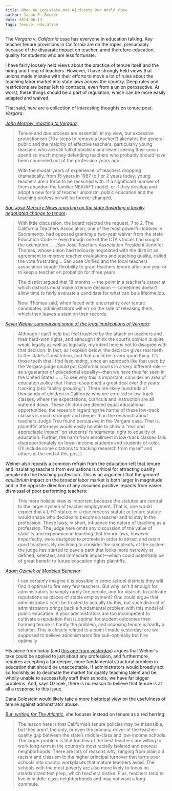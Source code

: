 ```yaml
---
title: When We Legislate and Ajudicate Our World View
author: Jason P. Becker
date: 2014-06-13
tags: tenure, education
---
```


The *Vergara v. California* case has everyone in education talking. Key teacher tenure provisions in California are on the ropes, presumably because of the disparate impact on teacher, annd therefore education, quality for students who are less fortunate.

I have fairly loosely held views about the practice of tenure itself and the hiring and firing of teachers. However, I have strongly held views that unions made mistake with their efforts to move a lot of rules about the teaching labor market into state laws across the country. Deep rules and restrictions are better left to contracts, even from a union perpsective. At worst, these things should be a part of regulation, which can be more easily adapted and waived.

That said, here are a collection of interesting thoughts on tenure post-*Vergara*:

*[John Merrow, reacting to *Vergara*](http://takingnote.learningmatters.tv/?p=7032)*:
>Tenure and due process are essential, in my view, but excessive protectionism (70+ steps to remove a teacher?) alienates the general public and the majority of effective teachers, particularly young teachers who are still full of idealism and resent seeing their union spend so much money defending teachers who probably should have been counseled out of the profession years ago.
>
> With the modal ‘years of experience’ of teachers dropping dramatically, from 15 years in 1987 to 1 or 2 years today, young teachers are a force to be reckoned with. If a significant number of them abandon the familiar NEA/AFT model, or if they develop and adopt a new form of teacher unionism, public education and the teaching profession will be forever changed.

*[San Jose Mercury News reporting on the state thwarting a locally negotiated change to tenure](http://www.mercurynews.com/education/ci_25724972/longer-pre-tenure-probationary-period-san-jose-teachers)*:
>With little discussion, the board rejected the request, 7 to 2. The California Teachers Association, one of the most powerful lobbies in Sacramento, had opposed granting a two-year waiver from the state Education Code -- even though one of the CTA's locals had sought the exemption...
>...San Jose Teachers Association President Jennifer Thomas, whose union had tediously negotiated with the district an agreement to improve teacher evaluations and teaching quality, called the vote frustrating...
>San Jose Unified and the local teachers association sought flexibility to grant teachers tenure after one year or to keep a teacher on probation for three years.
>
>The district argued that 18 months -- the point in a teacher's career at which districts must make a tenure decision -- sometimes doesn't allow time to fairly evaluate a candidate for what can be a lifetime job.
>
>Now, Thomas said, when faced with uncertainty over tenure candidates, administrators will err on the side of releasing them, which then leaves a stain on their records.

*[Kevin Welner summarzing some of the legal implications of *Vergara*]()*:
>Although I can’t help but feel troubled by the attack on teachers and their hard-won rights, and although I think the court’s opinion is quite weak, legally as well as logically, my intent here is not to disagree with that decision. In fact, as I explain below, the decision gives real teeth to the state’s Constitution, and that could be a very good thing. It’s those teeth that I find fascinating, since an approach like that used by the Vergara judge could put California courts in a very different role —as a guarantor of educational equality—than we have thus far seen in the United States...
>...To see why this is important, consider an area of education policy that I have researched a great deal over the years: tracking (aka “ability grouping”). There are likely hundreds of thousands of children in California who are enrolled in low-track classes, where the expectations, curricula and instruction are all watered down. These children are denied equal educational opportunities; the research regarding the harms of these low-track classes is much stronger and deeper than the research about teachers Judge Treu found persuasive in the Vergara case. That is, plaintiffs’ attorneys would easily be able to show a “real and appreciable impact” on students’ fundamental right to equality of education. Further, the harm from enrollment in low-track classes falls disproportionately on lower-income students and students of color. (I’ll include some citations to tracking research from myself and others at the end of this post.)

Welner also repeats a common refrain from the education-left that tenure and insulating teachers from evaluations is critical for attracting quality people into the teaching profession. This is an argument that the *general equilibrium* impact on the broader labor market is both larger in magnitude and in the opposite direction of any assumed positive impacts from easier dismissal of poor performing teachers:

>This more holistic view is important because the statutes are central to the larger system of teacher employment. That is, one would expect that a LIFO statute or a due process statute or tenure statute would shape who decides to become a teacher and to stay in the profession. These laws, in short, influence the nature of teaching as a profession. The judge here omits any discussion of the value of stability and experience in teaching that tenure laws, however imperfectly, were designed to promote in order to attract and retain good teachers. By declining to consider the complexity of the system, the judge has started to pave a path that looks more narrowly at defined, selected, and immediate impact—which could potentially be of great benefit to future education rights plaintiffs.

*[Adam Ozimek of Modeled Behavior](http://www.forbes.com/sites/modeledbehavior/2014/06/13/should-everyone-have-tenure/)*:
>I can certainly imagine it is possible in some school districts they will find it optimal to fire very few teachers. But why isn’t it enough for administrators to simply rarely fire people, and for districts to cultivate reputations as places of stable employment? One could argue that administrators can’t be trusted to actually do this, but such distrust of administrators brings back a fundamental problem with this model of public education: if your administrators are too incompetent to cultivate a reputation that is optimal for student outcomes then banning tenure is hardly the problem, and imposing tenure is hardly a solution. This is closely related to a point I made yesterday: are we supposed to believe administrators fire sub-optimally but hire optimally

His piece from today (and [this one from yesterday](http://www.forbes.com/sites/modeledbehavior/2014/06/12/putting-teacher-tenure-in-context/)) argues that Welner's take could be applied to just about any profession, and furthermore, requires accepting a far deeper, more fundamental structural problem in education that should be unacceptable. If administrators would broadly act so foolishly as to decimate the market for quality teaching talent and be wholly unable to successfully staff their schools, we have far bigger problems. And, says Ozimek, there is no reason to believe that tenure is at all a response to this issue.

Dana Goldstein would likely take a more [historical view](http://www.amazon.com/dp/038553695X/?tag=jasonpbeckerc-20) on the usefulness of tenure against adminstrator abuse. 

*[But, writing for The Atlantic](http://www.theatlantic.com/education/archive/2014/06/california-rules-teacher-tenure-laws-unconstitutional/372536/)*, she focuses instead on tenure as a red herring:

>The lesson here is that California’s tenure policies may be insensible, but they aren’t the only, or even the primary, driver of the teacher-quality gap between the state’s middle-class and low-income schools. The larger problem is that too few of the best teachers are willing to work long-term in the country’s most racially isolated and poorest neighborhoods. There are lots of reasons why, ranging from plain old racism and classism to the higher principal turnover that turns poor schools into chaotic workplaces that mature teachers avoid. The schools with the most poverty are also more likely to focus on standardized test prep, which teachers dislike. Plus, teachers tend to live in middle-class neighborhoods and may not want a long commute.